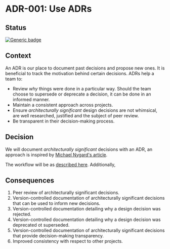 # ADR-001: Use ADRs

## Status

[![Generic badge](https://badgen.net/badge/ADR/approved/green/)](https://github.com/uktrade/trade-remedies-api/adr/README.md)

## Context

An ADR is our place to document past decisions and propose new ones. It is
beneficial to track the motivation behind certain decisions. ADRs help a
team to:

- Review _why_ things were done in a particular way. Should the team
  choose to supersede or deprecate a decision, it can be done in an informed
  manner.
- Maintain a consistent approach across projects.
- Ensure _architecturally significant_ design decisions are not whimsical,
  are well researched, justified and the subject of peer review.
- Be transparent in their decision-making process.

## Decision

We will document _architecturally significant_ decisions with an ADR, an
approach is inspired by
[Michael Nygard's article](http://thinkrelevance.com/blog/2011/11/15/documenting-architecture-decisions).

The workflow will be as [described here](README). Additionally,

## Consequences

1. Peer review of architecturally significant decisions.
2. Version-controlled documentation of architecturally significant
   decisions that can be used to inform new decisions.
3. Version-controlled documentation detailing why a design decision
   was rejected.
3. Version-controlled documentation detailing why a design decision
   was deprecated ot superseded.
5. Version-controlled documentation of architecturally significant
   decisions that provide decision-making transparency.
6. Improved consistency with respect to other projects.
